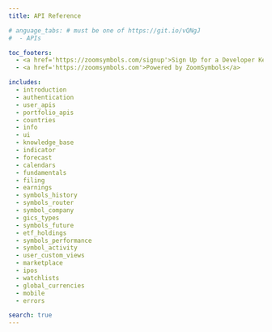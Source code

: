 ```yaml
---
title: API Reference

# anguage_tabs: # must be one of https://git.io/vQNgJ
#  - APIs

toc_footers:
  - <a href='https://zoomsymbols.com/signup'>Sign Up for a Developer Key</a>
  - <a href='https://zoomsymbols.com'>Powered by ZoomSymbols</a>

includes:
  - introduction
  - authentication
  - user_apis
  - portfolio_apis
  - countries
  - info
  - ui
  - knowledge_base
  - indicator
  - forecast
  - calendars
  - fundamentals
  - filing
  - earnings
  - symbols_history
  - symbols_router
  - symbol_company
  - gics_types
  - symbols_future
  - etf_holdings
  - symbols_performance
  - symbol_activity
  - user_custom_views
  - marketplace
  - ipos
  - watchlists
  - global_currencies
  - mobile
  - errors

search: true
---
```

